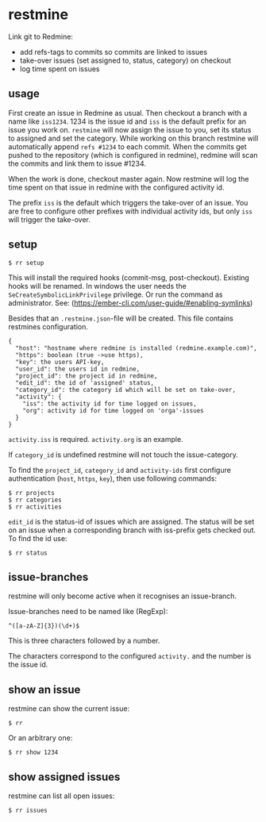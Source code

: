 # restmine

Link git to Redmine:

* add refs-tags to commits so commits are linked to issues
* take-over issues (set assigned to, status, category) on checkout
* log time spent on issues


## usage

First create an issue in Redmine as usual. Then checkout a branch with a name
like `iss1234`. 1234 is the issue id and `iss` is the default prefix for an
issue you work on. `restmine` will now assign the issue to you, set its status
to assigned and set the category. While working on this branch restmine will
automatically append `refs #1234` to each commit. When the commits get pushed
to the repository (which is configured in redmine), redmine will scan the
commits and link them to issue #1234.

When the work is done, checkout master again. Now restmine will log the time
spent on that issue in redmine with the configured activity id.


The prefix `iss` is the default which triggers the take-over of an issue. You
are free to configure other prefixes with individual activity ids, but only
`iss` will trigger the take-over.


## setup

    $ rr setup

This will install the required hooks (commit-msg, post-checkout). Existing
hooks will be renamed. In windows the user needs the
`SeCreateSymbolicLinkPrivilege` privilege. Or run the command as administrator.
See: (https://ember-cli.com/user-guide/#enabling-symlinks)

Besides that an `.restmine.json`-file will be created. This file contains
restmines configuration.

    {
      "host": "hostname where redmine is installed (redmine.example.com)",
      "https": boolean (true ->use https),
      "key": the users API-key,
      "user_id": the users id in redmine,
      "project_id": the project id in redmine,
      "edit_id": the id of 'assigned' status,
      "category_id": the category id which will be set on take-over,
      "activity": {
        "iss": the activity id for time logged on issues,
        "org": activity id for time logged on 'orga'-issues
      }
    }

`activity.iss` is required. `activity.org` is an example.

If `category_id` is undefined restmine will not touch the issue-category.

To find the `project_id`, `category_id` and `activity-ids` first configure
authentication (`host`, `https`, `key`), then use following commands:

    $ rr projects
    $ rr categories
    $ rr activities

`edit_id` is the status-id of issues which are assigned. The status will be set
on an issue when a corresponding branch with iss-prefix gets checked out. To
find the id use:

    $ rr status


## issue-branches

restmine will only become active when it recognises an issue-branch.

Issue-branches need to be named like (RegExp):

    ^([a-zA-Z]{3})(\d+)$

This is three characters followed by a number.

The characters correspond to the configured `activity.`
and the number is the issue id.

## show an issue

restmine can show the current issue:

    $ rr

Or an arbitrary one:

    $ rr show 1234

## show assigned issues

restmine can list all open issues:

    $ rr issues
